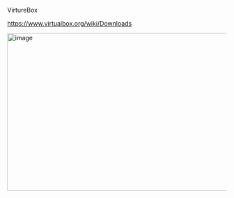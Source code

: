 
VirtureBox

https://www.virtualbox.org/wiki/Downloads

<img width="600" height="363" alt="image" src="https://github.com/user-attachments/assets/9ff09cf0-da2c-48f3-b763-a75b2a393663" />


